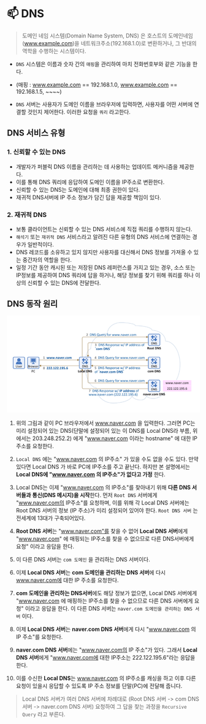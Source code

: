 # 📫 DNS
> 도메인 네임 시스템(Domain Name System, DNS) 은 호스트의 도메인네임(www.example.com)을 네트워크주소(192.168.1.0)로 변환하거나, 그 반대의 역학을 수행하는 시스템이다.

- ```DNS``` 시스템은 이름과 숫자 간의 ```매핑```을 관리하여 마치 전화번호부와 같은 기능을 한다.

- (매핑 : www.example.com == 192.168.1.0, www.example.com == 192.168.1.5, ~~~~)

- ```DNS``` 서버는 사용자가 도메인 이름을 브라우저에 입력하면, 사용자를 어떤 서버에 연결할 것인지 제어한다. 이러한 요청을 ```쿼리``` 라고한다.

## DNS 서비스 유형

### 1. 신뢰할 수 있는 DNS
  - 개발자가 퍼블릭 DNS 이름을 관리하는 데 사용하는 업데이트 메커니즘을 제공한다.
  - 이를 통해 DNS 쿼리에 응답하여 도메인 이름을 IP주소로 변환한다.
  - 신뢰할 수 있는 DNS는 도메인에 대해 최종 권한이 있다.
  - 재귀적 DNS서버에 IP 주소 정보가 담긴 답을 제공할 책임이 있다.

### 2. 재귀적 DNS
- 보통 클라이언트는 신뢰할 수 있는 DNS 서비스에 직접 쿼리를 수행하지 않는다.
- ```해석기``` 또는 ```재귀적 DNS``` 서비스라고 알려진 다른 유형의 DNS 서비스에 연결하는 경우가 일반적이다.
- DNS 레코드를 소유하고 있지 않지만 사용자를 대신해서 DNS 정보를 가져올 수 있는 중간자의 역할을 한다.
- 일정 기간 동안 캐시된 또는 저장된 DNS 레퍼런스를 가지고 있는 경우, 소스 또는 IP정보를 제공하여 DNS 쿼리에 답을 하거나, 해당 정보를 찾기 위해 쿼리를 하나 이상의 신뢰할 수 있는 DNS에 전달한다.


## DNS 동작 원리
<img src="img/dns.png">

1. 위의 그림과 같이 PC 브라우저에서 www.naver.com 을 입력한다. 그러면 PC는 미리 설정되어 있는 DNS(단말에 설정되어 있는 이 DNS를 Local DNS라 부름, 위에서는 203.248.252.2) 에게 "www.naver.com 이라는 hostname" 에 대한 IP주소를 요청한다.

2. ```Local DNS``` 에는 "www.naver.com 의 IP주소" 가 있을 수도 없을 수도 있다. 만약 있다면 Local DNS 가 바로 PC에 IP주소를 주고 끝난다. 하지만 본 설명에서는 **Local DNS에 "www.naver.com 의 IP주소"가 없다고 가정** 한다.

3. Local DNS는 이제 "www.naver.com 의 IP주소"를 찾아내기 위해 **다른 DNS 서버들과 통신(DNS 메시지)을 시작**한다. 먼저 ```Root DNS``` 서버에게 "www.naver.com의 IP주소"를 요청하며, 이를 위해 각 Local DNS 서버에는 Root DNS 서버의 정보 (IP 주소)가 미리 설정되어 있어야 한다. ```Root DNS 서버``` 는 전세계에 13대가 구축되어있다.

4. **Root DNS 서버**는 "www.naver.com"를 찾을 수 없어 **Local DNS 서버**에게 "www.naver.com" 에 매핑되는 IP주소를 찾을 수 없으므로 다른 DNS서버에게 요청" 이라고 응답을 한다.

5. 이 다른 DNS 서버는 ```com 도메인``` 을 관리하는 DNS 서버이다.

6. 이제 **Local DNS 서버**는 **com 도메인을 관리하는 DNS 서버**에 다시 www.naver.com에 대한 IP 주소를 요청한다.

7. **com 도메인을 관리하는 DNS서버**에도 해당 정보가 없으면, Local DNS 서버에게 "www.naver.com 에 매핑하는 IP주소를 찾을 수 없으므로 다른 DNS 서버에게 요청" 이라고 응답을 한다. 이 다른 DNS 서버는 ```naver.com 도메인을 관리하는 DNS 서버``` 이다. 

8. 이제 **Local DNS 서버**는 **naver.com DNS 서버**에게 다시 "www.naver.com 의 IP 주소"를 요청한다.

9. **naver.com DNS 서버**에는 "www.naver.com의 IP 주소"가 있다. 그래서 **Local DNS 서버**에게 "www.naver.com에 대한 IP주소는 222.122.195.6"라는 응답을 한다.

10. 이를 수신한 **Local DNS**는 www.naver.com 의 IP주소를 캐싱을 하고 이후 다른 요청이 있을시 응답할 수 있도록 IP 주소 정보를 단말(PC)에 전달해 줍니다.

> Local DNS 서버가 여러 DNS 서버에 차례대로 (Root DNS 서버 -> com DNS 서버 -> naver.com DNS 서버) 요청하여 그 답을 찾는 과정을 ```Recursive Query``` 라고 부른다.

